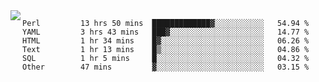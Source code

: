 

<a href="https://github.com/anuraghazra/github-readme-stats">
  <img align="left" src="https://github-readme-stats.vercel.app/api?username=kfly8&count_private=true&show_icons=true&theme=calm" />
</a>


<!--START_SECTION:waka-->

```text
Perl         13 hrs 50 mins  █████████████▓░░░░░░░░░░░   54.94 %
YAML         3 hrs 43 mins   ███▓░░░░░░░░░░░░░░░░░░░░░   14.77 %
HTML         1 hr 34 mins    █▓░░░░░░░░░░░░░░░░░░░░░░░   06.26 %
Text         1 hr 13 mins    █▒░░░░░░░░░░░░░░░░░░░░░░░   04.86 %
SQL          1 hr 5 mins     █░░░░░░░░░░░░░░░░░░░░░░░░   04.32 %
Other        47 mins         ▓░░░░░░░░░░░░░░░░░░░░░░░░   03.15 %
```

<!--END_SECTION:waka-->
